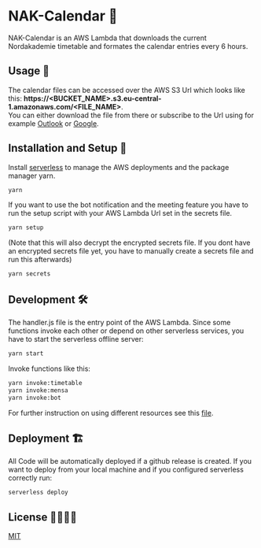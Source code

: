 # NAK-Calendar 📆

NAK-Calendar is an AWS Lambda that downloads the current Nordakademie timetable and formates the calendar entries every 6 hours.

## Usage 📄

The calendar files can be accessed over the AWS S3 Url which looks like this: **https://<BUCKET_NAME>.s3.eu-central-1.amazonaws.com/<FILE_NAME>**. <br/> You can either download the file from there or subscribe to the Url using for example [Outlook](https://support.microsoft.com/en-us/office/import-or-subscribe-to-a-calendar-in-outlook-on-the-web-503ffaf6-7b86-44fe-8dd6-8099d95f38df) or [Google](https://support.google.com/calendar/answer/37100).

## Installation and Setup 🏁

Install [serverless](https://serverless.com) to manage the AWS deployments
and the package manager yarn.

```bash
yarn
```

If you want to use the bot notification and the meeting feature you have to run the setup script with your AWS Lambda Url set in the secrets file.

```bash
yarn setup
```

(Note that this will also decrypt the encrypted secrets file. If you dont have an encrypted secrets file yet, you have to manually create a secrets file and run this afterwards)

```bash
yarn secrets
```

## Development 🛠

The handler.js file is the entry point of the AWS Lambda. Since some functions invoke each other or depend on other serverless services, you have to start the serverless offline server:

```bash
yarn start
```

Invoke functions like this:

```bash
yarn invoke:timetable
yarn invoke:mensa
yarn invoke:bot
```

For further instruction on using different resources see this [file](resources/readme.md).

## Deployment 🏗

All Code will be automatically deployed if a github release is created.
If you want to deploy from your local machine and if you configured serverless correctly run:

```bash
serverless deploy
```

## License 👨‍⚖️👩‍⚖️

[MIT](https://choosealicense.com/licenses/mit/)
